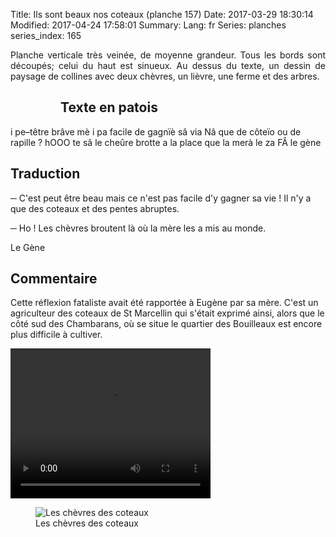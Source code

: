 Title: Ils sont beaux nos coteaux (planche 157)
Date: 2017-03-29 18:30:14
Modified: 2017-04-24 17:58:01
Summary: 
Lang: fr
Series: planches
series_index: 165

<p style="text-align:justify;">Planche verticale très veinée, de
moyenne grandeur. Tous les bords sont découpés; celui du haut est
sinueux. Au dessus du texte, un dessin de paysage de collines avec
deux chèvres, un lièvre, une ferme et des arbres.</p>

<figure class="image-block" style="float: left;">
  <img alt="" src="{static}/images/planche_157-2.png">
  <figcaption style="max-width: 267px"></figcaption>
</figure>

## Texte en patois

i pe–têtre brâve mè i pa facile de gagnïè sâ via Nâ que de côteïo ou
de rapille ?  hOOO te sâ le cheûre brotte a la place que la merà le za
FÂ le gène

## Traduction

─ C'est peut être beau mais ce n'est pas facile d'y gagner sa vie ! Il
  n'y a que des coteaux et des pentes abruptes.

─ Ho ! Les chèvres broutent là où la mère les a mis au monde.

Le Gène

## Commentaire

Cette réflexion fataliste avait été rapportée à Eugène par sa
mère. C'est un agriculteur des coteaux de St Marcellin qui s'était
exprimé ainsi, alors que le côté sud des Chambarans, où se situe le
quartier des Bouilleaux est encore plus difficile à cultiver.

<video width="320" height="240" controls>
  <source src="https://d1njpgd0ygatdn.cloudfront.net/video_157.mp4" type="video/mp4">
</video>

<figure class="image-block" style="float: left;">
  <img alt="Les chèvres des coteaux" src="{static}/images/planche_157_dessin.png">
  <figcaption style="max-width: 480px">Les chèvres des coteaux</figcaption>
</figure>

